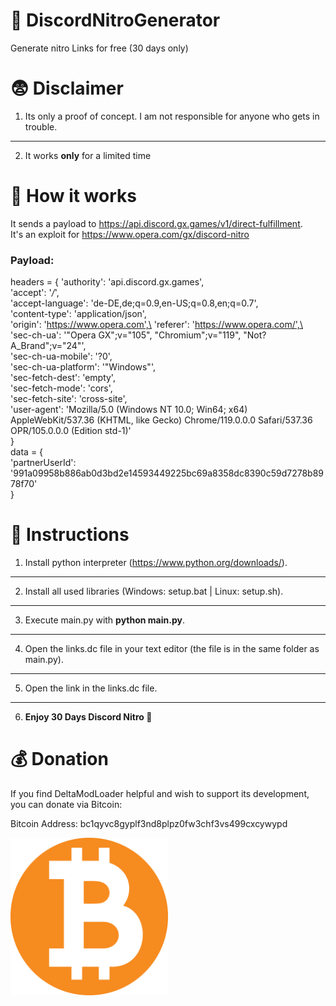 # 🎫 DiscordNitroGenerator
 Generate nitro Links for free (30 days only)



# 😨 Disclaimer
1. Its only a proof of concept. I am not responsible for anyone who gets in trouble.
---
2. It works **only** for a limited time




# 🤔 How it works
It sends a payload to https://api.discord.gx.games/v1/direct-fulfillment. \
It's an exploit for https://www.opera.com/gx/discord-nitro

### Payload:
headers = {
        'authority': 'api.discord.gx.games',\
        'accept': '*/*',\
        'accept-language': 'de-DE,de;q=0.9,en-US;q=0.8,en;q=0.7',\
        'content-type': 'application/json',\
        'origin': 'https://www.opera.com',\
        'referer': 'https://www.opera.com/',\
        'sec-ch-ua': '"Opera GX";v="105", "Chromium";v="119", "Not?A_Brand";v="24"',\
        'sec-ch-ua-mobile': '?0',\
        'sec-ch-ua-platform': '"Windows"',\
        'sec-fetch-dest': 'empty',\
        'sec-fetch-mode': 'cors',\
        'sec-fetch-site': 'cross-site',\
        'user-agent': 'Mozilla/5.0 (Windows NT 10.0; Win64; x64) AppleWebKit/537.36 (KHTML, like Gecko) Chrome/119.0.0.0 Safari/537.36 OPR/105.0.0.0 (Edition std-1)'\
    }\
    data = {\
        'partnerUserId': '991a09958b886ab0d3bd2e14593449225bc69a8358dc8390c59d7278b8978f70'\
    }

# 👀 Instructions
1. Install python interpreter (https://www.python.org/downloads/).
---
2. Install all used libraries (Windows: setup.bat | Linux: setup.sh).
---
3. Execute main.py with **python main.py**.
---
4. Open the links.dc file in your text editor (the file is in the same folder as main.py).
---
5. Open the link in the links.dc file.
---
6. **Enjoy 30 Days Discord Nitro 💜**

# 💰 Donation

If you find DeltaModLoader helpful and wish to support its development, you can donate via Bitcoin:

Bitcoin Address: bc1qyvc8gyplf3nd8plpz0fw3chf3vs499cxcywypd

<img src=".readme-src/btc.webp" alt="Bitcoin Donation" width="50%">

